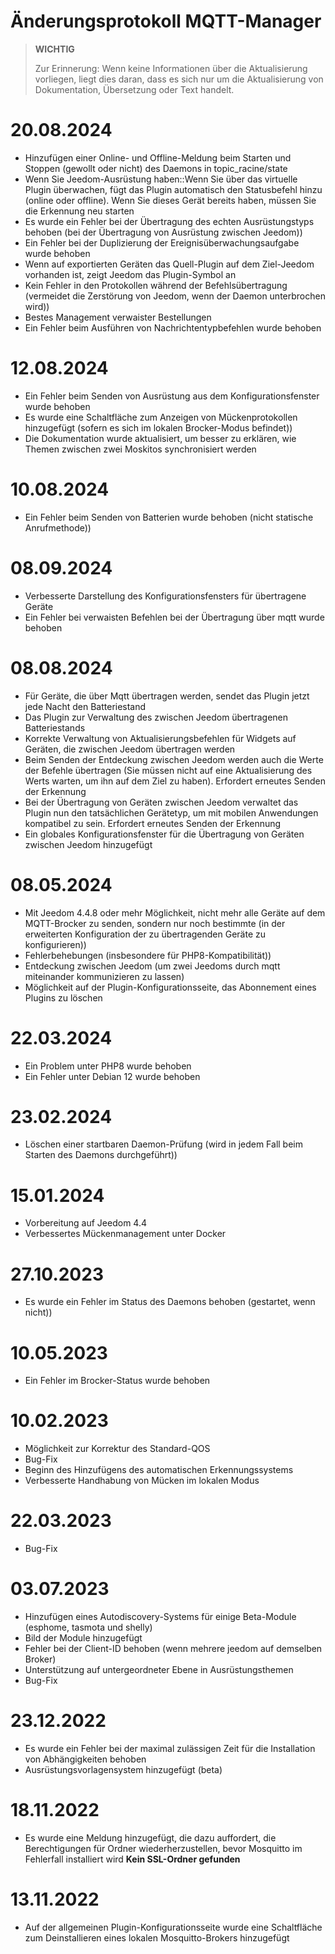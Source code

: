 # Änderungsprotokoll MQTT-Manager

>**WICHTIG**
>
>Zur Erinnerung: Wenn keine Informationen über die Aktualisierung vorliegen, liegt dies daran, dass es sich nur um die Aktualisierung von Dokumentation, Übersetzung oder Text handelt.

# 20.08.2024

- Hinzufügen einer Online- und Offline-Meldung beim Starten und Stoppen (gewollt oder nicht) des Daemons in topic_racine/state
- Wenn Sie Jeedom-Ausrüstung haben::Wenn Sie über das virtuelle Plugin überwachen, fügt das Plugin automatisch den Statusbefehl hinzu (online oder offline). Wenn Sie dieses Gerät bereits haben, müssen Sie die Erkennung neu starten
- Es wurde ein Fehler bei der Übertragung des echten Ausrüstungstyps behoben (bei der Übertragung von Ausrüstung zwischen Jeedom))
- Ein Fehler bei der Duplizierung der Ereignisüberwachungsaufgabe wurde behoben
- Wenn auf exportierten Geräten das Quell-Plugin auf dem Ziel-Jeedom vorhanden ist, zeigt Jeedom das Plugin-Symbol an
- Kein Fehler in den Protokollen während der Befehlsübertragung (vermeidet die Zerstörung von Jeedom, wenn der Daemon unterbrochen wird))
- Bestes Management verwaister Bestellungen
- Ein Fehler beim Ausführen von Nachrichtentypbefehlen wurde behoben

# 12.08.2024

- Ein Fehler beim Senden von Ausrüstung aus dem Konfigurationsfenster wurde behoben
- Es wurde eine Schaltfläche zum Anzeigen von Mückenprotokollen hinzugefügt (sofern es sich im lokalen Brocker-Modus befindet))
- Die Dokumentation wurde aktualisiert, um besser zu erklären, wie Themen zwischen zwei Moskitos synchronisiert werden

# 10.08.2024

- Ein Fehler beim Senden von Batterien wurde behoben (nicht statische Anrufmethode))

# 08.09.2024

- Verbesserte Darstellung des Konfigurationsfensters für übertragene Geräte
- Ein Fehler bei verwaisten Befehlen bei der Übertragung über mqtt wurde behoben

# 08.08.2024

- Für Geräte, die über Mqtt übertragen werden, sendet das Plugin jetzt jede Nacht den Batteriestand
- Das Plugin zur Verwaltung des zwischen Jeedom übertragenen Batteriestands
- Korrekte Verwaltung von Aktualisierungsbefehlen für Widgets auf Geräten, die zwischen Jeedom übertragen werden
- Beim Senden der Entdeckung zwischen Jeedom werden auch die Werte der Befehle übertragen (Sie müssen nicht auf eine Aktualisierung des Werts warten, um ihn auf dem Ziel zu haben). Erfordert erneutes Senden der Erkennung
- Bei der Übertragung von Geräten zwischen Jeedom verwaltet das Plugin nun den tatsächlichen Gerätetyp, um mit mobilen Anwendungen kompatibel zu sein. Erfordert erneutes Senden der Erkennung
- Ein globales Konfigurationsfenster für die Übertragung von Geräten zwischen Jeedom hinzugefügt

# 08.05.2024

- Mit Jeedom 4.4.8 oder mehr Möglichkeit, nicht mehr alle Geräte auf dem MQTT-Brocker zu senden, sondern nur noch bestimmte (in der erweiterten Konfiguration der zu übertragenden Geräte zu konfigurieren))
- Fehlerbehebungen (insbesondere für PHP8-Kompatibilität))
- Entdeckung zwischen Jeedom (um zwei Jeedoms durch mqtt miteinander kommunizieren zu lassen)
- Möglichkeit auf der Plugin-Konfigurationsseite, das Abonnement eines Plugins zu löschen

# 22.03.2024

- Ein Problem unter PHP8 wurde behoben
- Ein Fehler unter Debian 12 wurde behoben

# 23.02.2024

- Löschen einer startbaren Daemon-Prüfung (wird in jedem Fall beim Starten des Daemons durchgeführt))

# 15.01.2024

- Vorbereitung auf Jeedom 4.4
- Verbessertes Mückenmanagement unter Docker

# 27.10.2023

- Es wurde ein Fehler im Status des Daemons behoben (gestartet, wenn nicht))

# 10.05.2023

- Ein Fehler im Brocker-Status wurde behoben

# 10.02.2023

- Möglichkeit zur Korrektur des Standard-QOS
- Bug-Fix
- Beginn des Hinzufügens des automatischen Erkennungssystems
- Verbesserte Handhabung von Mücken im lokalen Modus

# 22.03.2023

- Bug-Fix

# 03.07.2023

- Hinzufügen eines Autodiscovery-Systems für einige Beta-Module (esphome, tasmota und shelly)
- Bild der Module hinzugefügt
- Fehler bei der Client-ID behoben (wenn mehrere jeedom auf demselben Broker)
- Unterstützung auf untergeordneter Ebene in Ausrüstungsthemen
- Bug-Fix

# 23.12.2022

- Es wurde ein Fehler bei der maximal zulässigen Zeit für die Installation von Abhängigkeiten behoben
- Ausrüstungsvorlagensystem hinzugefügt (beta)

# 18.11.2022

- Es wurde eine Meldung hinzugefügt, die dazu auffordert, die Berechtigungen für Ordner wiederherzustellen, bevor Mosquitto im Fehlerfall installiert wird **Kein SSL-Ordner gefunden**

# 13.11.2022

- Auf der allgemeinen Plugin-Konfigurationsseite wurde eine Schaltfläche zum Deinstallieren eines lokalen Mosquitto-Brokers hinzugefügt
